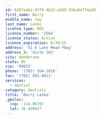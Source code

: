 ```yaml
---
id: 6187eab2-d7f9-4b23-a369-558a8d774a28
first_name: Barry
middle_name: Jay
last_name: Lasko
license_type: DDS
license_number: '2564'
license_status: Active
license_expiration: 6/30/15
address: '51 E Lake Mead Pkwy'
address_2: 'Suite 102'
city: Henderson
state: NV
zip: '89015'
phone: '(702) 564-1818'
fax: '(702) 565-4011'
services:
  - dentist
category: dentists
title: 'Barry Lasko'
_geoloc:
  lng: -114.96787
  lat: 36.030927
---
```

